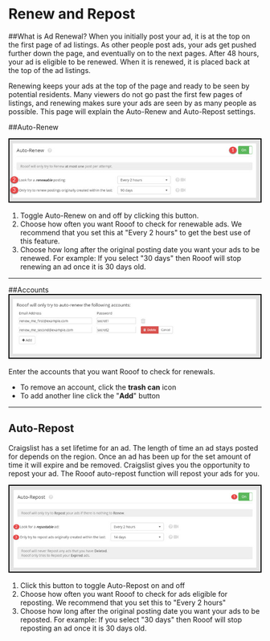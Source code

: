 # Renew and Repost
##What is Ad Renewal?
When you initially post your ad, it is at the top on the first page of ad listings. As other people post ads, your ads get pushed further down the page, and eventually on to the next pages. After 48 hours, your ad is eligible to be renewed. When it is renewed, it is placed back at the top of the ad listings.

Renewing keeps your ads at the top of the page and ready to be seen by potential residents. Many viewers do not go past the first few pages of listings, and renewing makes sure your ads are seen by as many people as possible.
This page will explain the Auto-Renew and Auto-Repost settings.

##Auto-Renew

![](v6settings5.jpg)

1. Toggle Auto-Renew on and off by clicking this button.
2. Choose how often you want Rooof to check for renewable ads. We recommend that you set this at "Every 2 hours" to get the best use of this feature.
3. Choose how long after the original posting date you want your ads to be renewed. For example: If you select "30 days" then Rooof will stop renewing an ad once it is 30 days old.

---
##Accounts
![](v6settings6.jpg)<br>

Enter the accounts that you want Rooof to check for renewals.
- To remove an account, click the **trash can** icon
- To add another line click the "**Add**" button
---
## Auto-Repost
Craigslist has a set lifetime for an ad. The length of time an ad stays posted for depends on the region. Once an ad has been up for the set amount of time it will expire and be removed. Craigslist gives you the opportunity to repost your ad. The Rooof auto-repost function will repost your ads for you.

![](v6settings7.jpg)
1. Click this button to toggle Auto-Repost on and off
2. Choose how often you want Rooof to check for ads eligible for reposting. We recommend that you set this to "Every 2 hours"
3. Choose how long after the original posting date you want your ads to be reposted. For example: If you select "30 days" then Rooof will stop reposting an ad once it is 30 days old.